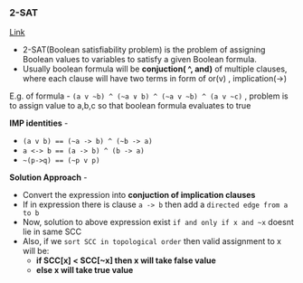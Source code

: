 ### 2-SAT
[Link](https://cp-algorithms.com/graph/2SAT.html)

* 2-SAT(Boolean satisfiability problem) is the problem of assigning Boolean values to variables to satisfy a given Boolean formula.
* Usually boolean formula will be **conjuction( ^, and)** of multiple clauses, where each clause will have two terms in form of or(v) , implication(->)

E.g. of formula -  `(a v ~b) ^ (~a ∨ b) ^ (~a v ~b) ^ (a v ~c)` , problem is to assign value to a,b,c so that boolean formula evaluates to true

**IMP identities** - 
* `(a v b) == (~a -> b) ^ (~b -> a)`
* `a <-> b == (a -> b) ^ (b -> a)`
* `~(p->q) == (~p v p)`

**Solution Approach** - 
* Convert the expression into **conjuction of implication clauses**
* If in expression there is clause `a -> b` then add a `directed edge from a to b`
* Now, solution to above expression exist `if and only if x and ~x` doesnt lie in same SCC
* Also, if we `sort SCC in topological order` then valid assignment to x will be:
  * **if SCC[x] < SCC[~x] then x will take false value**
  * **else x will take true value**
